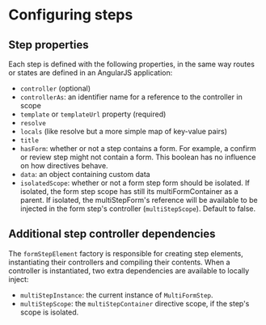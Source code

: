 # Configuring steps

## Step properties

Each step is defined with the following properties,
in the same way routes or states are defined in an AngularJS application:

* `controller` (optional)
* `controllerAs`: an identifier name for a reference to the controller in scope
* `template` or `templateUrl` property (required)
* `resolve`
* `locals` (like resolve but a more simple map of key-value pairs)
* `title`
* `hasForm`: whether or not a step contains a form. For example, a confirm or review
  step might not contain a form. This boolean has no influence on how directives behave.
* `data`: an object containing custom data
* `isolatedScope`: whether or not a form step form should be isolated. If isolated,
  the form step scope has still its multiFormContainer as a parent. If isolated,
  the multiStepForm's reference will be available to be injected in the form step's
  controller (`multiStepScope`). Default to false.

## Additional step controller dependencies

The `formStepElement` factory is responsible for creating step elements, instantiating their controllers
and compiling their contents. When a controller is instantiated, two extra dependencies are available
to locally inject:

* `multiStepInstance`: the current instance of `MultiFormStep`.
* `multiStepScope`: the `multiStepContainer` directive scope, if the step's scope is isolated.
